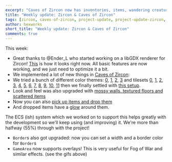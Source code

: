 ```yaml
---
excerpt: "Caves of Zircon now has inventories, items, wandering creatures and more! We also have a contributor who is working on a libGDX implementation!"
title: "Weekly update: Zircon & Caves of Zircon"
tags: [zircon, caves-of-zircon, project-update, project-update-zircon, project-update-coz]
author: hexworks
short_title: "Weekly update: Zircon & Caves of Zircon"
comments: true
---
```


This week:

- Great thanks to @Ender_L who started working on a libGDX renderer for Zircon! [This](https://cdn.discordapp.com/attachments/363754040103796737/519693173526626304/unknown.png)
  is how it looks right now. All basic features are now working, and we just need to optimize it a bit.
- We implemented a lot of new things in [Caves of Zircon](https://github.com/Hexworks/caves-of-zircon):
- We tried a bunch of different color themes: [0](https://cdn.discordapp.com/attachments/509142267735310338/518210010560462867/unknown.png),
    [1](https://cdn.discordapp.com/attachments/509142267735310338/518210218858119181/unknown.png),
    [2](https://cdn.discordapp.com/attachments/509142267735310338/518210304916586506/unknown.png),
    [3](https://cdn.discordapp.com/attachments/509142267735310338/518210579417137152/unknown.png)
    and tilesets [0](https://cdn.discordapp.com/attachments/509142267735310338/518537384665546771/anikki16x16.png),
    [1](https://cdn.discordapp.com/attachments/509142267735310338/518537439191498762/mkv12x12.png),
    [2](https://cdn.discordapp.com/attachments/509142267735310338/518537469717905418/markX16x16.png),
    [3](https://cdn.discordapp.com/attachments/509142267735310338/518537500608823329/ms_gothic16x16.png),
    [4](https://cdn.discordapp.com/attachments/509142267735310338/518537529708904458/nagidal24x24.png),
    [5](https://cdn.discordapp.com/attachments/509142267735310338/518537569206534159/cheepicus14x14.png),
    [6](https://cdn.discordapp.com/attachments/509142267735310338/518537607055933470/cooz16x16.png),
    [7](https://cdn.discordapp.com/attachments/509142267735310338/518537623137157132/sb16x16.png),
    [8](https://cdn.discordapp.com/attachments/509142267735310338/518537642468442348/curses24x24.png),
    [9](https://cdn.discordapp.com/attachments/509142267735310338/518537706213605388/yayo16x16.png),
    [10](https://cdn.discordapp.com/attachments/509142267735310338/518537748198719490/zaratustra16x16.png),
    [11](https://cdn.discordapp.com/attachments/509142267735310338/518537786773602314/kenran16x16.png)
    then we finally settled with [this setup](https://cdn.discordapp.com/attachments/509142267735310338/518917277295312906/GIF.gif).
- Look and feel was also upgraded with [mossy walls, textured floors and scattered items](https://cdn.discordapp.com/attachments/509142267735310338/520358606730952729/GIF.gif)
- Now you can also [pick up items and drop them](https://cdn.discordapp.com/attachments/509142267735310338/520709704062730251/GIF.gif)
- And dropped items have a [glow](https://cdn.discordapp.com/attachments/509142267735310338/520714560508919810/GIF.gif) around them.
  
The ECS (ish) system which we worked on to support this helps greatly with the development so we'll keep using (and improving)
it. We're more than halfway (55%) through with the project!
- `Border`s also got upgraded: now you can set a width and a border color for `Border`s
- `GameArea` now supports overlays! This is very useful for Fog of War and similar effects. (see the gifs above)

